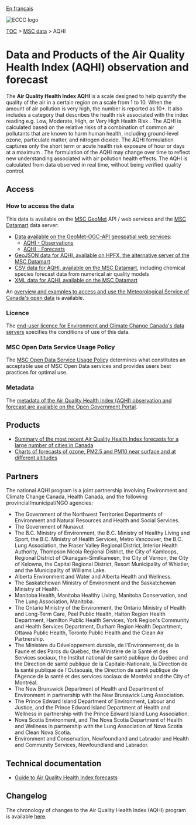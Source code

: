 [En français](readme_aqhi_fr.md)

![ECCC logo](../../img_eccc-logo.png)

[TOC](../../readme_en.md) > [MSC data](../readme_en.md) > AQHI

# Data and Products of the Air Quality Health Index (AQHI) observation and forecast

The **Air Quality Health Index AQHI** is a scale designed to help quantify the quality of the air in a certain region on a scale from 1 to 10. When the amount of air pollution is very high, the number is reported as 10+. It also includes a category that describes the health risk associated with the index reading e.g. Low, Moderate, High, or Very High Health Risk . The AQHI is calculated based on the relative risks of a combination of common air pollutants that are known to harm human health, including ground-level ozone, particulate matter, and nitrogen dioxide. The AQHI formulation captures only the short term or acute health risk exposure of hour or days at a maximum .
The formulation of the AQHI may change over time to reflect new understanding associated with air pollution health effects. The AQHI is calculated from data observed in real time, without being verified quality control.

## Access

### How to access the data

This data is available on the [MSC GeoMet](../../msc-geomet/readme_en.md) API / web services and the [MSC Datamart](../../msc-datamart/readme_en.md) data server:

* [Data available on the GeoMet-OGC-API geospatial web services](https://api.weather.gc.ca/collections):
    * [AQHI - Observations](https://api.weather.gc.ca/collections/aqhi-observations-realtime)
    * [AQHI - Forecasts](https://api.weather.gc.ca/collections/aqhi-forecasts-realtime)
* [GeoJSON data for AQHI, available on HPFX, the alternative server of the MSC Datamart](readme_aqhi-datamartjson_en.md)
* [CSV data for AQHI, available on the MSC Datamart](readme_aqhi-datamartcsv_en.md), including chemical species forecast data from numerical air quality models
* [XML data for AQHI, available on the MSC Datamart](readme_aqhi-datamartxml_en.md) 

An [overview and examples to access and use the Meteorological Service of Canada's open data](../../usage/readme_en.md) is available.

### Licence

The [end-user licence for Environment and Climate Change Canada's data servers](../../licence/readme_en.md) specifies the conditions of use of this data.

### MSC Open Data Service Usage Policy

The [MSC Open Data Service Usage Policy](../../usage-policy/readme_en.md) determines what constitutes an acceptable use of MSC Open Data services and provides users best practices for optimal use.

### Metadata

The [metadata of the Air Quality Health Index (AQHI) observation and forecast are available on the Open Government Portal](https://open.canada.ca/data/en/dataset/a563e47d-6eb9-4f7f-933c-222ae49fe57f).

## Products

* [Summary of the most recent Air Quality Health Index forecasts for a large number of cities in Canada](https://weather.gc.ca/airquality/pages/index_e.html)
* [Charts of forecasts of ozone, PM2.5 and PM10 near surface and at different altitudes](https://weather.gc.ca/aqfm/index_e.html)

## Partners

The national AQHI program is a joint partnership involving Environment and Climate Change Canada, Health Canada, and the
following provincial/municipal/NGO agencies:

* The Government of the Northwest Territories Departments of Environment and Natural Resources and Health and Social Services.
* The Government of Nunavut
* The B.C. Ministry of Environment, the B.C. Ministry of Healthy Living and Sport, the B.C. Ministry of Health Services, Metro Vancouver, the B.C. Lung Association, the Fraser Valley Regional District, Interior Health Authority, Thompson Nicola Regional District, the City of Kamloops, Regional District of Okanagan-Similkameen, the City of Vernon, the City of Kelowna, the Capital Regional District, Resort Municipality of Whistler, and the Municipality of Williams Lake.
* Alberta Environment and Water and Alberta Health and Wellness.
* The Saskatchewan Ministry of Environment and the Saskatchewan Ministry of Health.
* Manitoba Health, Manitoba Healthy Living, Manitoba Conservation, and The Lung Association, Manitoba.
* The Ontario Ministry of the Environment, the Ontario Ministry of Health and Long-Term Care, Peel Public
Health, Halton Region Health Department, Hamilton Public Health Services, York Region's Community and
Health Services Department, Durham Region Health Department, Ottawa Public Health, Toronto Public Health and the Clean Air Partnership.
* The Ministère du Développement durable, de l'Environnement, de la Faune et des Parcs du Québec, the Ministère de la Santé et des Services sociaux, the Institut national de santé publique du Québec and the Direction de santé publique de la Capitale-Nationale, la Direction de la santé publique de l'Outaouais, the Direction de santé publique de l'Agence de la santé et des services sociaux de Montréal and the City of Montréal.
* The New Brunswick Department of Health and Department of Environment in partnership with the New Brunswick Lung Association.
* The Prince Edward Island Department of Environment, Labour and Justice, and the Prince Edward Island Department of Health and Wellness in partnership with the Prince Edward Island Lung Association.
* Nova Scotia Environment, and The Nova Scotia Department of Health and Wellness in partnership with the Lung Association of Nova Scotia and Clean Nova Scotia.
* Environment and Conservation, Newfoundland and Labrador and Health and Community Services, Newfoundland and Labrador.

## Technical documentation

* [Guide to Air Quality Health Index forecasts](https://www.canada.ca/en/environment-climate-change/services/weather-health/publications/guide-air-quality-index-forecasts.html)

## Changelog

The chronology of changes to the Air Quality Health Index (AQHI) program is available [here](changelog_aqhi_en.md).

